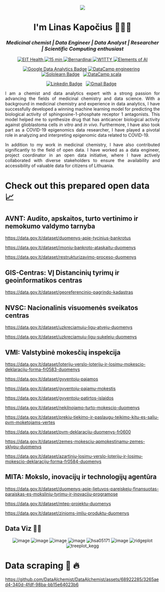 <div align="center">

<img src="https://media.giphy.com/media/Nx0rz3jtxtEre/giphy.gif">
	
</div>	

<h1 align="center">I'm Linas Kapočius 👨‍💻🔬</h1> </h1>

<h3 align="center"><i>Medicinal chemist | Data Engineer | Data Analyst | Researcher | Scientific Computing enthusiast</i></h3>

<div align="center">
	
<a href="https://www.helloaiprofessional.com/testimonials#yui_3_17_2_1_1684505931000_225" target="_blank">
	<picture>
		<source media="(prefers-color-scheme: light)" srcset="https://github.com/DataAIchemist/DataAIchemist/assets/68922285/e4d14842-4fe4-4590-b7a5-6af3c8d27923">
		<img alt="EIT Health">
	</picture>
</a>

<a href="https://www.15min.lt/verslas/naujiena/mokslas-it/jungtinis-ktu-ir-nord-security-konkursas-paskata-isnaudoti-patentavimo-galimybes-1290-1549328" target="_blank">
	<picture>
		<source media="(prefers-color-scheme: light)" srcset="https://github.com/DataAIchemist/DataAIchemist/assets/68922285/7235b506-6df7-4302-969a-f001e80ac321">
		<img alt="15 min">
	</picture>
</a>

<a href="https://www.bernardinai.lt/tarp-geriausiu-magistro-darbu-konkurso-nugaletoju-ir-ukrainos-piliete/" target="_blank">
	<picture>
		<source media="(prefers-color-scheme: light)" srcset="https://github.com/DataAIchemist/DataAIchemist/assets/68922285/9167b7c6-913d-44b6-903a-597c863f6535">
		<img alt="Bernardinai">
	</picture>
</a>

<a href="https://twitter.com/W1TTYApp/status/1466419934288830475/photo/1" target="_blank">
	<picture>
		<source media="(prefers-color-scheme: light)" srcset="https://github.com/DataAIchemist/DataAIchemist/assets/68922285/1892012f-bf3c-42b9-9f75-642056377a5e">
		<img alt="W1TTY">
	</picture>
</a>

<a href="https://certificates.mooc.fi/validate/ho9n7xw0k2f" target="_blank">
	<picture>
		<source media="(prefers-color-scheme: light)" srcset="https://github.com/DataAIchemist/DataAIchemist/assets/68922285/03376d2d-b123-4737-adfc-e0082b178649">
		<img alt="Elements of AI">
	</picture>
</a>
	
</div>

<div align="center">

[![Google Data Analytics Badge](https://img.shields.io/badge/data%20analytics%20-4285F4?style=for-the-badge&logo=google&logoColor=white)](https://www.coursera.org/account/accomplishments/specialization/certificate/QQ5LXEENN6DY)
[![DataCamp engineering](https://img.shields.io/badge/data%20engineering-05192D?style=for-the-badge&logo=datacamp&logoColor=65FF8F)](https://www.datacamp.com/statement-of-accomplishment/track/9d6048aa5b1753e26d9c17a9785854128e0a311b)&nbsp;&nbsp;	
[![Sololearn Badge](https://img.shields.io/badge/java-orange?style=for-the-badge&logo=sololearn&logoColor=white)](https://www.sololearn.com/certificates/CT-LM4MOR2U)&nbsp;&nbsp;
[![DataCamp scala](https://img.shields.io/badge/scala-05192D?style=for-the-badge&logo=datacamp&logoColor=65FF8F)](https://www.datacamp.com/statement-of-accomplishment/course/64ffc132dd710ac5791c19674b2d68529df242c7)&nbsp;&nbsp;
</div>

<div align="center">

[![Linkedin Badge](https://img.shields.io/badge/LinkedIn-0077B5?style=flat&logo=linkedin&logoColor=white)](https://www.linkedin.com/in/linas-kapocius/)&nbsp;&nbsp;
[![Gmail Badge](https://img.shields.io/badge/Gmail-D14836?style=flat&logo=gmail&logoColor=white&link=mailto:linas.kapocius@gmail.com)](mailto:linas.kapocius@gmail.com)&nbsp;&nbsp;

</div>
<div align="justify">

I am a chemist and data analytics expert with a strong passion for advancing the fields of medicinal chemistry and data science. With a background in medicinal chemistry and experience in data analytics, I have successfully developed a winning machine learning model for predicting the biological activity of sphingosine-1-phosphate receptor 1 antagonists. This model helped me to synthesize drug that has anticancer biological activity against glioblastoma cells <em>in vitro</em> and <em>in vivo</em>. Furthermore, I have also took part as a COVID-19 epigenomics data researcher, I have played a pivotal role in analyzing and interpreting epigenomic data related to COVID-19.

In addition to my work in medicinal chemistry, I have also contributed significantly to the field of open data. I have worked as a data engineer, project coordinator in an open data initiative, where I have actively collaborated with diverse stakeholders to ensure the availability and accessibility of valuable data for citizens of Lithuania.

</div>

# Check out this prepared open data 📈

## AVNT: Audito, apskaitos, turto vertinimo ir nemokumo valdymo tarnyba
https://data.gov.lt/dataset/duomenys-apie-tycinius-bankrotus

https://data.gov.lt/dataset/imoniu-bankroto-ataskaitu-duomenys

https://data.gov.lt/dataset/restrukturizavimo-proceso-duomenys

## GIS-Centras: VĮ Distancinių tyrimų ir geoinformatikos centras
https://data.gov.lt/dataset/georeferencinio-pagrindo-kadastras

## NVSC: Nacionalinis visuomenės sveikatos centras
https://data.gov.lt/dataset/uzkreciamuju-ligu-atveju-duomenys

https://data.gov.lt/dataset/uzkreciamuju-ligu-sukeleju-duomenys

## VMI: Valstybinė mokesčių inspekcija
https://data.gov.lt/dataset/loteriju-verslo-loteriju-ir-losimu-mokescio-deklaraciju-forma-fr0583-duomenys

https://data.gov.lt/dataset/gyventoju-pajamos

https://data.gov.lt/dataset/gyventoju-pajamu-mokestis

https://data.gov.lt/dataset/gyventoju-patirtos-islaidos

https://data.gov.lt/dataset/nekilnojamo-turto-mokescio-duomenys

https://data.gov.lt/dataset/prekiu-tiekimo-ir-paslaugu-teikimo-kitu-es-saliu-pvm-moketojams-vertes

https://data.gov.lt/dataset/pvm-deklaraciju-duomenys-fr0600

https://data.gov.lt/dataset/zemes-mokesciu-apmokestinamu-zemes-sklypu-duomenys

https://data.gov.lt/dataset/azartiniu-losimu-verslo-loteriju-ir-losimu-mokescio-deklaraciju-forma-fr0584-duomenys


## MITA: Mokslo, inovacijų ir technologijų agentūra
https://data.gov.lt/dataset/duomenys-apie-lietuvos-pareiskeju-finansuotas-paraiskas-es-moksliniu-tyrimu-ir-inovaciju-programose

https://data.gov.lt/dataset/mtep-projektu-duomenys

https://data.gov.lt/dataset/zinioms-imliu-produktu-duomenys


## Data Viz 🧙‍♂️
<div align="center">
	
![image](https://github.com/DataAIchemist/DataAIchemist/assets/68922285/ad7dfbf3-7787-4303-8ba9-3ea4158fcbcc)
![image](https://github.com/DataAIchemist/DataAIchemist/assets/68922285/2b536db7-91df-4001-ba5c-6f8d938316f7)
![image](https://github.com/DataAIchemist/DataAIchemist/assets/68922285/99a31fea-0a7b-4e4e-b674-6ec65c030eba)
![image](https://github.com/DataAIchemist/DataAIchemist/assets/68922285/30259ec7-9dc2-4a89-93c2-7bb81266b230)
![hsa05171](https://github.com/DataAIchemist/DataAIchemist/assets/68922285/57129703-0ad8-44a1-bfa7-294725a994d8)
![image](https://github.com/DataAIchemist/DataAIchemist/assets/68922285/3e478ff9-8ee6-4b39-a66a-a6982f059079)
![ridgeplot](https://github.com/DataAIchemist/DataAIchemist/assets/68922285/90f8515e-6e80-4659-9a8b-ef3c702ecfcf)
![treeplot_kegg](https://github.com/DataAIchemist/DataAIchemist/assets/68922285/0bdc4482-49ad-4c35-9196-08199a87e7b0)
	
</div>

# Data scraping 🐍 🔥

https://github.com/DataAIchemist/DataAIchemist/assets/68922285/3265aed4-340d-4fdf-98ba-bb15e64023b6
